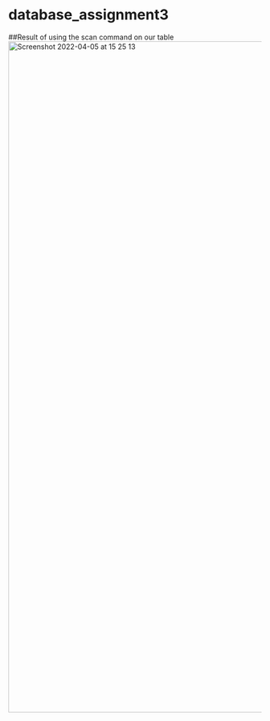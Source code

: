 # database_assignment3

##Result of using the scan command on our table
<img width="1336" alt="Screenshot 2022-04-05 at 15 25 13" src="https://user-images.githubusercontent.com/56427491/161764038-59e25923-afb1-41a6-8ee4-3bff50ac1061.png">
